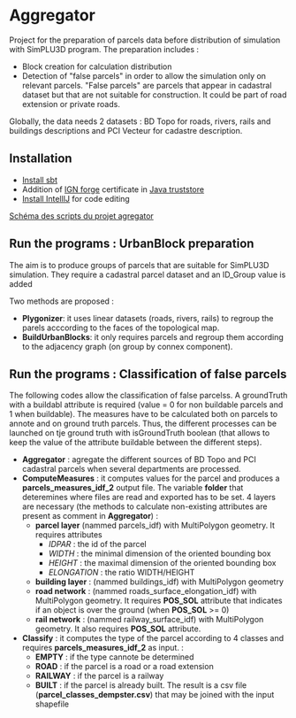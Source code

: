 # Aggregator

Project for the preparation of parcels data before distribution of simulation with SimPLU3D program.
The preparation includes :
- Block creation for calculation distribution
- Detection of "false parcels" in order to allow the simulation only on relevant parcels. "False parcels" are parcels that appear in cadastral dataset but that are not suitable for construction. It could be part of road extension or private roads.

Globally, the data needs 2 datasets : BD Topo for roads, rivers, rails and buildings descriptions and PCI Vecteur for cadastre description.

Installation
------

- [Install sbt](http://www.scala-sbt.org/0.13/docs/Installing-sbt-on-Linux.html)
- Addition of [IGN forge](https://forge-cogit.ign.fr/) certificate in [Java truststore](https://docs.microsoft.com/fr-fr/azure/java-add-certificate-ca-store)
- [Install IntellIJ](https://www.jetbrains.com/idea/) for code editing


[Schéma des scripts du projet agregator](https://github.com/julienperret/aggregator/blob/master/doc/schema.png)

Run the programs : UrbanBlock preparation
------
The aim is to produce groups of parcels that are suitable for SimPLU3D simulation. They require a cadastral parcel dataset and an ID_Group value is added

Two methods are proposed :
- **Plygonizer**: it uses linear datasets (roads, rivers, rails) to regroup the parels acccording to the faces of the topological map.
- **BuildUrbanBlocks**: it only requires parcels and regroup them according to the adjacency graph (on group by connex component).



Run the programs : Classification of false parcels
------
The following codes allow the classification of false parcelss. A groundTruth with a buildabl attribute is required (value = 0 for non buildable parcels and 1 when buildable). The measures have to be calculated both on parcels to annote and on ground truth parcels. Thus, the different processes can be launched on tje ground truth with isGroundTruth boolean (that allows to keep the value of the attribute buildable between the different steps).

- **Aggregator** : agregate the different sources of BD Topo and PCI cadastral parcels when several departments are processed.
- **ComputeMeasures** : it computes values for the parcel and produces a **parcels_measures_idf_2** output file. The variable __folder__ that deteremines where files are read and exported has to be set. 4 layers are necessary (the methods to calculate non-existing attributes are present as comment in **Aggregator**) :
  - **parcel layer** (nammed parcels_idf) with MultiPolygon geometry. It requires attributes
    - _IDPAR_ : the id of the parcel
    - _WIDTH_ : the minimal dimension of the oriented bounding box
    - _HEIGHT_ : the maximal dimension of the oriented bounding box
    - _ELONGATION_ : the ratio WIDTH/HEIGHT
  - **building layer** : (nammed buildings_idf) with MultiPolygon geometry
  - **road network** : (nammed roads_surface_elongation_idf) with MultiPolygon geometry. It requires __POS\_SOL__ attribute that indicates if an object is over the ground (when __POS\_SOL__ >= 0)
  - **rail network** :  (nammed railway_surface_idf) with MultiPolygon geometry. It also requires __POS\_SOL__ attribute.
- **Classify** : it computes the type of the parcel according to 4 classes and requires  **parcels_measures_idf_2**  as input. :
  - __EMPTY__ : if the type cannote be determined
  - __ROAD__ : if the parcel is a road or a road extension
  - __RAILWAY__ : if the parcel is a railway
  - __BUILT__ : if the parcel is already built.
  The result is a csv file (**parcel_classes_dempster.csv**) that may be joined with the input shapefile
